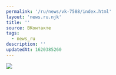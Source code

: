 ```yaml
---
permalink: '/ru/news/vk-7588/index.html'
layout: 'news.ru.njk'
title: ''
source: ВКонтакте
tags:
  - news_ru
description: ''
updatedAt: 1620385260
---
```

![](https://sun9-41.userapi.com/sun9-21/ycPyRk8qWRdgKDMOrAmGMIL21hG3O_-xjVzP0Q/QsGmr0Mcz6s.jpg)
